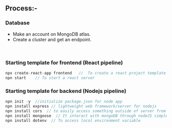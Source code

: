 ## Process:-

### Database
* Make an account on MongoDB atlas.
* Create a cluster and get an endpoint.
</br>

### Starting template for frontend (React pipeline)
```javascript
npx create-react-app frontend   //  To create a react project template  
npn start    // To start a react server
```
### Starting template for backend (Nodejs pipeline)
```javascript
npn init -y  //initialize package.json for node app
npn install express // lightweight web framework/server for nodejs
npn install cors  // to easily access something outside of server from server
npn install mongoose  // It interact with mongoDB through nodeJS simpler
npn install dotenv  // To access local environment variable

```